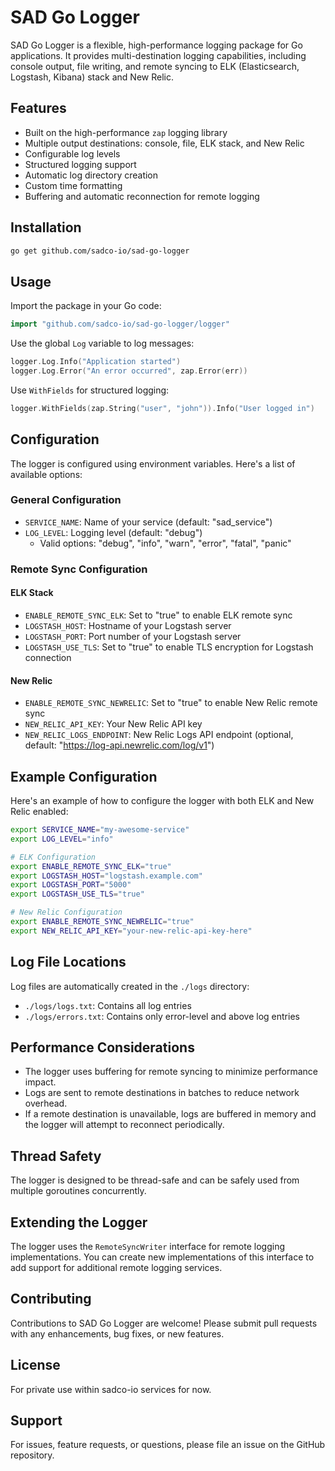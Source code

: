 # SAD Go Logger

SAD Go Logger is a flexible, high-performance logging package for Go applications. It provides multi-destination logging capabilities, including console output, file writing, and remote syncing to ELK (Elasticsearch, Logstash, Kibana) stack and New Relic.

## Features

- Built on the high-performance `zap` logging library
- Multiple output destinations: console, file, ELK stack, and New Relic
- Configurable log levels
- Structured logging support
- Automatic log directory creation
- Custom time formatting
- Buffering and automatic reconnection for remote logging

## Installation

```bash
go get github.com/sadco-io/sad-go-logger
```

## Usage

Import the package in your Go code:

```go
import "github.com/sadco-io/sad-go-logger/logger"
```

Use the global `Log` variable to log messages:

```go
logger.Log.Info("Application started")
logger.Log.Error("An error occurred", zap.Error(err))
```

Use `WithFields` for structured logging:

```go
logger.WithFields(zap.String("user", "john")).Info("User logged in")
```

## Configuration

The logger is configured using environment variables. Here's a list of available options:

### General Configuration

- `SERVICE_NAME`: Name of your service (default: "sad_service")
- `LOG_LEVEL`: Logging level (default: "debug")
  - Valid options: "debug", "info", "warn", "error", "fatal", "panic"

### Remote Sync Configuration

#### ELK Stack

- `ENABLE_REMOTE_SYNC_ELK`: Set to "true" to enable ELK remote sync
- `LOGSTASH_HOST`: Hostname of your Logstash server
- `LOGSTASH_PORT`: Port number of your Logstash server
- `LOGSTASH_USE_TLS`: Set to "true" to enable TLS encryption for Logstash connection

#### New Relic

- `ENABLE_REMOTE_SYNC_NEWRELIC`: Set to "true" to enable New Relic remote sync
- `NEW_RELIC_API_KEY`: Your New Relic API key
- `NEW_RELIC_LOGS_ENDPOINT`: New Relic Logs API endpoint (optional, default: "https://log-api.newrelic.com/log/v1")

## Example Configuration

Here's an example of how to configure the logger with both ELK and New Relic enabled:

```bash
export SERVICE_NAME="my-awesome-service"
export LOG_LEVEL="info"

# ELK Configuration
export ENABLE_REMOTE_SYNC_ELK="true"
export LOGSTASH_HOST="logstash.example.com"
export LOGSTASH_PORT="5000"
export LOGSTASH_USE_TLS="true"

# New Relic Configuration
export ENABLE_REMOTE_SYNC_NEWRELIC="true"
export NEW_RELIC_API_KEY="your-new-relic-api-key-here"
```

## Log File Locations

Log files are automatically created in the `./logs` directory:

- `./logs/logs.txt`: Contains all log entries
- `./logs/errors.txt`: Contains only error-level and above log entries

## Performance Considerations

- The logger uses buffering for remote syncing to minimize performance impact.
- Logs are sent to remote destinations in batches to reduce network overhead.
- If a remote destination is unavailable, logs are buffered in memory and the logger will attempt to reconnect periodically.

## Thread Safety

The logger is designed to be thread-safe and can be safely used from multiple goroutines concurrently.

## Extending the Logger

The logger uses the `RemoteSyncWriter` interface for remote logging implementations. You can create new implementations of this interface to add support for additional remote logging services.

## Contributing

Contributions to SAD Go Logger are welcome! Please submit pull requests with any enhancements, bug fixes, or new features.

## License

For private use within sadco-io services for now.

## Support

For issues, feature requests, or questions, please file an issue on the GitHub repository.
